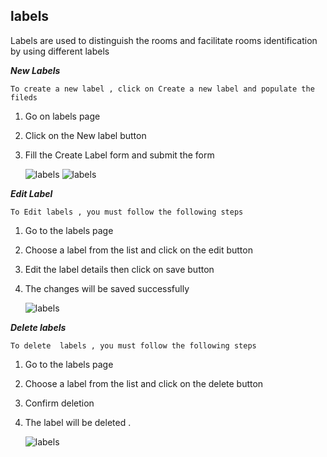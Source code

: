## labels
Labels are used to distinguish the rooms and facilitate rooms identification by using different labels 

___New Labels___

`To create a new label , click on Create a new label and populate the fileds`
1. Go on labels  page
2. Click on the New label button
3. Fill the Create Label form and submit the form 

   ![labels](/img/new_labels.png)
   ![labels](/img/labels.png)

___Edit Label___

`To Edit labels , you must follow the following steps`

1. Go to the labels page
2. Choose a label from the list and click on the edit button
3. Edit the label details then click on save button
4. The changes will be saved successfully

   ![labels](/img/Edit_labels.png)

___Delete labels___

`To delete  labels , you must follow the following steps`

1. Go to the labels page
2. Choose a label from the list and click on the delete button
3. Confirm deletion
4. The label will be deleted .

   ![labels](/img/delete_label.png)